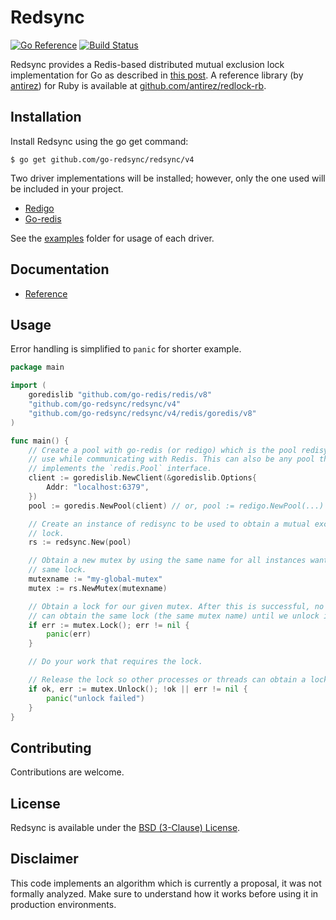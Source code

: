 # Redsync

[![Go Reference](https://pkg.go.dev/badge/github.com/go-redsync/redsync/v4.svg)](https://pkg.go.dev/github.com/go-redsync/redsync/v4) [![Build Status](https://travis-ci.org/go-redsync/redsync.svg?branch=master)](https://travis-ci.org/go-redsync/redsync) 

Redsync provides a Redis-based distributed mutual exclusion lock implementation for Go as described in [this post](http://redis.io/topics/distlock). A reference library (by [antirez](https://github.com/antirez)) for Ruby is available at [github.com/antirez/redlock-rb](https://github.com/antirez/redlock-rb).

## Installation

Install  Redsync using the go get command:

    $ go get github.com/go-redsync/redsync/v4

Two driver implementations will be installed; however, only the one used will be included in your project.

 * [Redigo](https://github.com/gomodule/redigo)
 * [Go-redis](https://github.com/go-redis/redis)

See the [examples](examples) folder for usage of each driver.

## Documentation

- [Reference](https://godoc.org/github.com/go-redsync/redsync)

## Usage

Error handling is simplified to `panic` for shorter example.

```go
package main

import (
	goredislib "github.com/go-redis/redis/v8"
	"github.com/go-redsync/redsync/v4"
	"github.com/go-redsync/redsync/v4/redis/goredis/v8"
)

func main() {
	// Create a pool with go-redis (or redigo) which is the pool redisync will
	// use while communicating with Redis. This can also be any pool that
	// implements the `redis.Pool` interface.
	client := goredislib.NewClient(&goredislib.Options{
		Addr: "localhost:6379",
	})
	pool := goredis.NewPool(client) // or, pool := redigo.NewPool(...)

	// Create an instance of redisync to be used to obtain a mutual exclusion
	// lock.
	rs := redsync.New(pool)

	// Obtain a new mutex by using the same name for all instances wanting the
	// same lock.
	mutexname := "my-global-mutex"
	mutex := rs.NewMutex(mutexname)

	// Obtain a lock for our given mutex. After this is successful, no one else
	// can obtain the same lock (the same mutex name) until we unlock it.
	if err := mutex.Lock(); err != nil {
		panic(err)
	}

	// Do your work that requires the lock.

	// Release the lock so other processes or threads can obtain a lock.
	if ok, err := mutex.Unlock(); !ok || err != nil {
		panic("unlock failed")
	}
}
```

## Contributing

Contributions are welcome.

## License

Redsync is available under the [BSD (3-Clause) License](https://opensource.org/licenses/BSD-3-Clause).

## Disclaimer

This code implements an algorithm which is currently a proposal, it was not formally analyzed. Make sure to understand how it works before using it in production environments.

